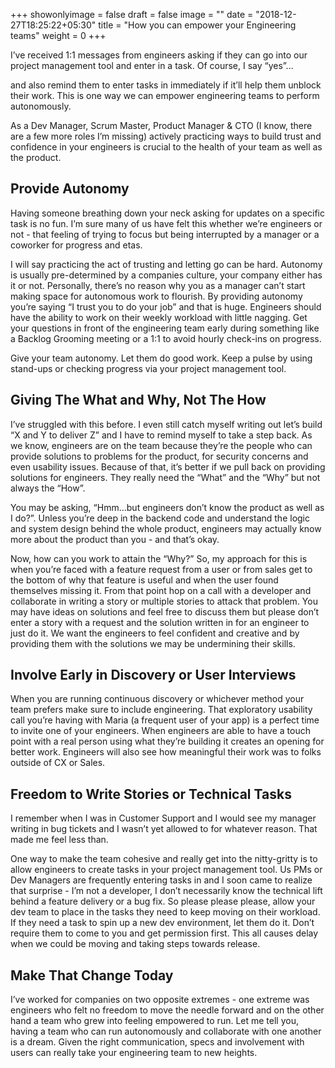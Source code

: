 +++
showonlyimage = false
draft = false
image = ""
date = "2018-12-27T18:25:22+05:30"
title = "How you can empower your Engineering teams"
weight = 0
+++

I’ve received 1:1 messages from engineers asking if they can go into our project management tool and enter in a task. Of course, I say “yes”...
<!--more-->
and also remind them to enter tasks in immediately if it’ll help them unblock their work. This is one way we can empower engineering teams to perform autonomously.

As a Dev Manager, Scrum Master, Product Manager & CTO (I know, there are a few more roles I’m missing) actively practicing ways to build trust and confidence in your engineers is crucial to the health of your team as well as the product.

## Provide Autonomy

Having someone breathing down your neck asking for updates on a specific task is no fun. I’m sure many of us have felt this whether we’re engineers or not - that feeling of trying to focus but being interrupted by a manager or a coworker for progress and etas.

I will say practicing the act of trusting and letting go can be hard. Autonomy is usually pre-determined by a companies culture, your company either has it or not. Personally, there’s no reason why you as a manager can’t start making space for autonomous work to flourish. By providing autonomy you’re saying “I trust you to do your job” and that is huge. Engineers should have the ability to work on their weekly workload with little nagging. Get your questions in front of the engineering team early during something like a Backlog Grooming meeting or a 1:1 to avoid hourly check-ins on progress.

Give your team autonomy. Let them do good work. Keep a pulse by using stand-ups or checking progress via your project management tool.

## Giving The What and Why, Not The How

I’ve struggled with this before. I even still catch myself writing out let’s build “X and Y to deliver Z” and I have to remind myself to take a step back. As we know, engineers are on the team because they’re the people who can provide solutions to problems for the product, for security concerns and even usability issues. Because of that, it’s better if we pull back on providing solutions for engineers. They really need the “What” and the “Why” but not always the “How”.

You may be asking, “Hmm…but engineers don’t know the product as well as I do?”. Unless you’re deep in the backend code and understand the logic and system design behind the whole product, engineers may actually know more about the product than you - and that’s okay.

Now, how can you work to attain the “Why?” So, my approach for this is when you’re faced with a feature request from a user or from sales get to the bottom of why that feature is useful and when the user found themselves missing it. From that point hop on a call with a developer and collaborate in writing a story or multiple stories to attack that problem. You may have ideas on solutions and feel free to discuss them but please don’t enter a story with a request and the solution written in for an engineer to just do it. We want the engineers to feel confident and creative and by providing them with the solutions we may be undermining their skills.

## Involve Early in Discovery or User Interviews

When you are running continuous discovery or whichever method your team prefers make sure to include engineering. That exploratory usability call you’re having with Maria (a frequent user of your app) is a perfect time to invite one of your engineers. When engineers are able to have a touch point with a real person using what they’re building it creates an opening for better work. Engineers will also see how meaningful their work was to folks outside of CX or Sales.

## Freedom to Write Stories or Technical Tasks

I remember when I was in Customer Support and I would see my manager writing in bug tickets and I wasn’t yet allowed to for whatever reason. That made me feel less than.

One way to make the team cohesive and really get into the nitty-gritty is to allow engineers to create tasks in your project management tool. Us PMs or Dev Managers are frequently entering tasks in and I soon came to realize that surprise - I’m not a developer, I don’t necessarily know the technical lift behind a feature delivery or a bug fix. So please please please, allow your dev team to place in the tasks they need to keep moving on their workload. If they need a task to spin up a new dev environment, let them do it. Don’t require them to come to you and get permission first. This all causes delay when we could be moving and taking steps towards release.

## Make That Change Today

I’ve worked for companies on two opposite extremes - one extreme was engineers who felt no freedom to move the needle forward and on the other hand a team who grew into feeling empowered to run. Let me tell you, having a team who can run autonomously and collaborate with one another is a dream. Given the right communication, specs and involvement with users can really take your engineering team to new heights.
